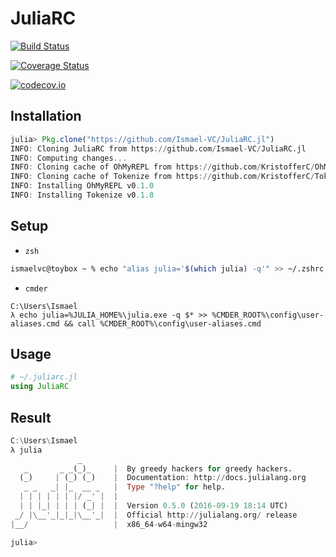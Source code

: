 # JuliaRC

[![Build Status](https://travis-ci.org/Ismael-VC/JuliaRC.jl.svg?branch=master)](https://travis-ci.org/Ismael-VC/JuliaRC.jl)

[![Coverage Status](https://coveralls.io/repos/Ismael-VC/JuliaRC.jl/badge.svg?branch=master&service=github)](https://coveralls.io/github/Ismael-VC/JuliaRC.jl?branch=master)

[![codecov.io](http://codecov.io/github/Ismael-VC/JuliaRC.jl/coverage.svg?branch=master)](http://codecov.io/github/Ismael-VC/JuliaRC.jl?branch=master)

## Installation

```julia
julia> Pkg.clone("https://github.com/Ismael-VC/JuliaRC.jl")
INFO: Cloning JuliaRC from https://github.com/Ismael-VC/JuliaRC.jl
INFO: Computing changes...
INFO: Cloning cache of OhMyREPL from https://github.com/KristofferC/OhMyREPL.jl.git
INFO: Cloning cache of Tokenize from https://github.com/KristofferC/Tokenize.jl.git
INFO: Installing OhMyREPL v0.1.0
INFO: Installing Tokenize v0.1.8                                                                         
```

## Setup

* `zsh`

```bash
ismaelvc@toybox ~ % echo "alias julia='$(which julia) -q'" >> ~/.zshrc && source ~/.zshrc
```

* `cmder`

```dos
C:\Users\Ismael
λ echo julia=%JULIA_HOME%\julia.exe -q $* >> %CMDER_ROOT%\config\user-aliases.cmd && call %CMDER_ROOT%\config\user-aliases.cmd
```

## Usage

```julia
# ~/.juliarc.jl
using JuliaRC
```

## Result

```julia
C:\Users\Ismael
λ julia
               _
   _       _ _(_)_     |  By greedy hackers for greedy hackers.
  (_)     | (_) (_)    |  Documentation: http://docs.julialang.org
   _ _   _| |_  __ _   |  Type "?help" for help.
  | | | | | | |/ _' |  |
  | | |_| | | | (_| |  |  Version 0.5.0 (2016-09-19 18:14 UTC)
 _/ |\__'_|_|_|\__'_|  |  Official http://julialang.org/ release
|__/                   |  x86_64-w64-mingw32

julia>
```
